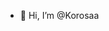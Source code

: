 - 👋 Hi, I’m @Korosaa

<!---
Karosaa/Karosaa is a ✨ special ✨ repository because its `README.md` (this file) appears on your GitHub profile.
You can click the Preview link to take a look at your changes.
--->
